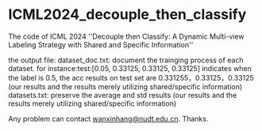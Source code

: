 # ICML2024_decouple_then_classify
The code of ICML 2024 ''Decouple then Classify: A Dynamic Multi-view Labeling Strategy with Shared and Specific Information''

the output file:
dataset_doc.txt: document the trainging process of each dataset. for instance:test:[0.05, 0.33125, 0.33125, 0.33125] indicates when the label is 0.5, the acc results on test set are 0.331255，0.33125，0.33125 (our results and the results merely utilizing shared/specific information)
datasets.txt: preserve the average and std results  (our results and the results merely utilizing shared/specific information)

Any problem can contact wanxinhang@nudt.edu.cn. Thanks.

